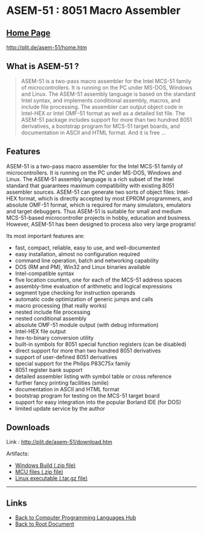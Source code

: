 # ASEM-51 : 8051 Macro Assembler

## [Home Page](http://plit.de/asem-51/home.htm)

<http://plit.de/asem-51/home.htm>

## What is ASEM-51 ?

> ASEM-51 is a two-pass macro assembler for the Intel MCS-51 family of microcontrollers. It is running on the PC under MS-DOS, Windows and Linux. The ASEM-51 assembly language is based on the standard Intel syntax, and implements conditional assembly, macros, and include file processing. The assembler can output object code in Intel-HEX or Intel OMF-51 format as well as a detailed list file. The ASEM-51 package includes support for more than two hundred 8051 derivatives, a bootstrap program for MCS-51 target boards, and documentation in ASCII and HTML format. And it is free ...

## Features

ASEM-51 is a two-pass macro assembler for the Intel MCS-51 family of microcontrollers. It is running on the PC under MS-DOS, Windows and Linux. The ASEM-51 assembly language is a rich subset of the Intel standard that guarantees maximum compatibility with existing 8051 assembler sources. ASEM-51 can generate two sorts of object files: Intel-HEX format, which is directly accepted by most EPROM programmers, and absolute OMF-51 format, which is required for many simulators, emulators and target debuggers. Thus ASEM-51 is suitable for small and medium MCS-51-based microcontroller projects in hobby, education and business. However, ASEM-51 has been designed to process also very large programs!

Its most important features are:

- fast, compact, reliable, easy to use, and well-documented
- easy installation, almost no configuration required
- command line operation, batch and networking capability
- DOS (RM and PM), Win32 and Linux binaries available
- Intel-compatible syntax
- five location counters, one for each of the MCS-51 address spaces
- assembly-time evaluation of arithmetic and logical expressions
- segment type checking for instruction operands
- automatic code optimization of generic jumps and calls
- macro processing (that really works)
- nested include file processing
- nested conditional assembly
- absolute OMF-51 module output (with debug information)
- Intel-HEX file output
- hex-to-binary conversion utility
- built-in symbols for 8051 special function registers (can be disabled)
- direct support for more than two hundred 8051 derivatives
- support of user-defined 8051 derivatives
- special support for the Philips P83C75x family
- 8051 register bank support
- detailed assembler listing with symbol table or cross reference
- further fancy printing facilities   (smile)
- documentation in ASCII and HTML format
- bootstrap program for testing on the MCS-51 target board
- support for easy integration into the popular Borland IDE (for DOS)
- limited update service by the author

## Downloads

Link : <http://plit.de/asem-51/download.htm>

Artifacts:

- [Windows Build (.zip file)](./ASEM-51/asem5113.zip)
- [MCU files (.zip file)](./ASEM-51/asem51-mcufiles.zip)
- [Linux executable (.tar.gz file)](./ASEM-51/asem51-1.3-ELF.tar.gz)

----
<!-- Footer Begins Here -->
## Links

- [Back to Computer Programming Languages Hub](./README.md)
- [Back to Root Document](../README.md)
